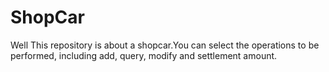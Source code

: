 # ShopCar
Well
This repository is about a shopcar.You can select the operations to be performed, including add, query, modify and settlement amount.

